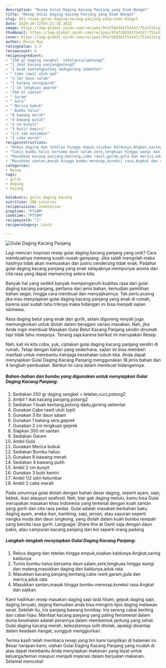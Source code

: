 ```yaml
---
description: "Resep Gulai Daging Kacang Panjang yang Enak Banget"
title: "Resep Gulai Daging Kacang Panjang yang Enak Banget"
slug: 651-resep-gulai-daging-kacang-panjang-yang-enak-banget
date: 2020-10-12T04:21:35.362Z
image: https://img-global.cpcdn.com/recipes/9fa72b0341f54147/751x532cq70/gulai-daging-kacang-panjang-foto-resep-utama.jpg
thumbnail: https://img-global.cpcdn.com/recipes/9fa72b0341f54147/751x532cq70/gulai-daging-kacang-panjang-foto-resep-utama.jpg
cover: https://img-global.cpcdn.com/recipes/9fa72b0341f54147/751x532cq70/gulai-daging-kacang-panjang-foto-resep-utama.jpg
author: Roxie May
ratingvalue: 3.3
reviewcount: 6
recipeingredient:
- "250 gr daging sengkel  tetelancucipotong2"
- "1 ikat kacang panjangpotong2"
- "1 buah kentangpotong dadugoreng sebentar"
- " Cabe rawit utuh opt"
- "3 lbr daun salam"
- "1 batang seregeprek"
- "2 cm lengkuas geprek"
- "350 ml santan"
- " Garam"
- " Gula"
- " Merica bubuk"
- " Bumbu halus"
- "8 bawang merah"
- "4 bawang putih"
- "2 cm kunyit"
- "3 butir kemiri"
- "1/2 sdm ketumbar"
- "2 cabe merah"
recipeinstructions:
- "Rebus daging dan tetelan hingga empuk,sisakan kaldunya.Angkat,saring kaldunya"
- "Tumis bumbu halus bersama daun salam,sere,lengkuas hingga wangi dan mateng,masukkan daging dan kaldunya,aduk rata"
- "Masukkan kacang panjang,kentang,cabe rawit,garam,gula dan merica,aduk rata"
- "Masukkan santan,masak hingga bumbu meresap,koreksi rasa.Angkat dan sajikan"
categories:
- Resep
tags:
- gulai
- daging
- kacang

katakunci: gulai daging kacang 
nutrition: 206 calories
recipecuisine: Indonesian
preptime: "PT10M"
cooktime: "PT59M"
recipeyield: "1"
recipecategory: Lunch

---
```



![Gulai Daging Kacang Panjang](https://img-global.cpcdn.com/recipes/9fa72b0341f54147/751x532cq70/gulai-daging-kacang-panjang-foto-resep-utama.jpg)

Lagi mencari inspirasi resep gulai daging kacang panjang yang unik? Cara membuatnya memang susah-susah gampang. Jika salah mengolah maka hasilnya tidak akan memuaskan dan justru cenderung tidak enak. Padahal gulai daging kacang panjang yang enak selayaknya mempunyai aroma dan cita rasa yang dapat memancing selera kita.

Banyak hal yang sedikit banyak mempengaruhi kualitas rasa dari gulai daging kacang panjang, pertama dari jenis bahan, kemudian pemilihan bahan segar, hingga cara membuat dan menyajikannya. Tak perlu pusing jika mau menyiapkan gulai daging kacang panjang yang enak di rumah, karena asal sudah tahu triknya maka hidangan ini bisa menjadi sajian istimewa.

Rasa daging belut yang enak dan gurih, selain digoreng renyah juga memungkinkan untuk diolah dalam beragam variasi masakan. Nah, jika Anda ingin membuat Masakan Gulai Belut Kacang Panjang sendiri dirumah tapi tidak tahu resepnya. Tenang saja.karena berikut ini merupakan Resep.


Nah, kali ini kita coba, yuk, ciptakan gulai daging kacang panjang sendiri di rumah. Tetap dengan bahan yang sederhana, sajian ini bisa memberi manfaat untuk membantu menjaga kesehatan tubuh kita. Anda dapat menyiapkan Gulai Daging Kacang Panjang menggunakan 18 jenis bahan dan 4 langkah pembuatan. Berikut ini cara dalam membuat hidangannya.

<!--inarticleads1-->

##### Bahan-bahan dan bumbu yang digunakan untuk menyiapkan Gulai Daging Kacang Panjang:

1. Sediakan 250 gr daging sengkel + tetelan,cuci,potong2
1. Ambil 1 ikat kacang panjang,potong2
1. Sediakan 1 buah kentang,potong dadu,goreng sebentar
1. Gunakan  Cabe rawit utuh (opt)
1. Gunakan 3 lbr daun salam
1. Gunakan 1 batang sere,geprek
1. Gunakan 2 cm lengkuas geprek
1. Siapkan 350 ml santan
1. Sediakan  Garam
1. Ambil  Gula
1. Gunakan  Merica bubuk
1. Sediakan  Bumbu halus:
1. Gunakan 8 bawang merah
1. Sediakan 4 bawang putih
1. Ambil 2 cm kunyit
1. Gunakan 3 butir kemiri
1. Ambil 1/2 sdm ketumbar
1. Ambil 2 cabe merah


Pada umumnya gulai diolah dengan bahan dasar daging, seperti ayam, sapi, bebek, ikan ataupun seafood. Nah, biar gak daging melulu, kamu bisa Gulai merupakan masakan khas Indonesia yang terkenal dengan kuah santan yang gurih dan cita rasa pedas. Gulai adalah masakan berbahan baku daging ayam, aneka ikan, kambing, sapi, jeroan, atau sayuran seperti nangka muda dan daun singkong, yang diolah dalam kuah bumbu rempah yang bercita rasa gurih. Language: Share this at Ganti saja dengan daun pakis, atau campuran kacang panjang dan kol seperti orang padang 

<!--inarticleads2-->

##### Langkah-langkah menyiapkan Gulai Daging Kacang Panjang:

1. Rebus daging dan tetelan hingga empuk,sisakan kaldunya.Angkat,saring kaldunya
1. Tumis bumbu halus bersama daun salam,sere,lengkuas hingga wangi dan mateng,masukkan daging dan kaldunya,aduk rata
1. Masukkan kacang panjang,kentang,cabe rawit,garam,gula dan merica,aduk rata
1. Masukkan santan,masak hingga bumbu meresap,koreksi rasa.Angkat dan sajikan


Kami hadirkan resep masakan daging sapi lada hitam, gepuk daging sapi, daging teriyaki, daging Kemudian anda bisa mengiris tipis daging melawan serat. Setelah itu, iris panjang bawang bombay. Iris serong cabai keriting dan cabai hijau. Manfaat kacang panjang yang paling fenomenal dalam dunia kesehatan adalah perannya dalam membentuk jantung yang sehat. Gulai daging kacang merah, kelezatannya sulit ditolak, apalagi disantap dalam keadaan hangat, sungguh menggiurkan. 

Terima kasih telah membaca resep yang tim kami tampilkan di halaman ini. Besar harapan kami, olahan Gulai Daging Kacang Panjang yang mudah di atas dapat membantu Anda menyiapkan makanan yang lezat untuk keluarga/teman maupun menjadi inspirasi dalam berjualan makanan. Selamat mencoba!
